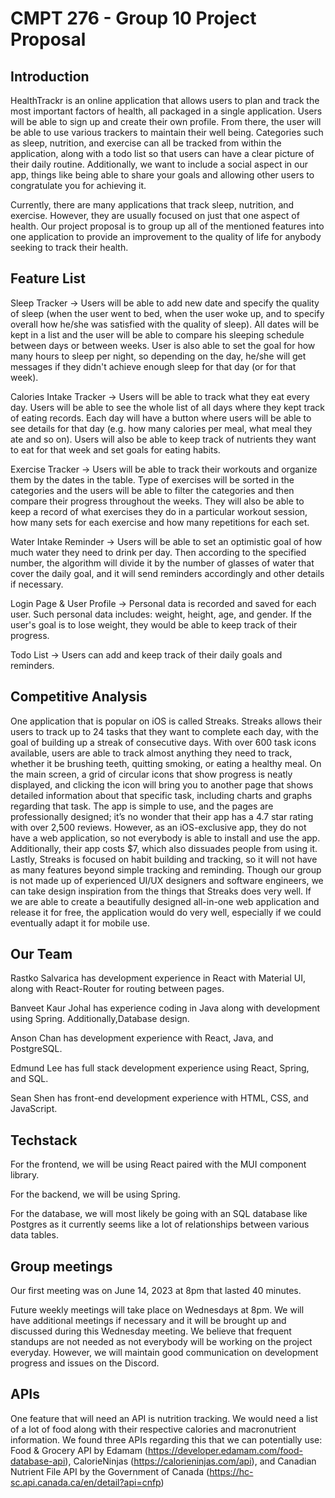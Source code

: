 # CMPT 276 - Group 10 Project Proposal

## Introduction

HealthTrackr is an online application that allows users to plan and track the most important factors of health, all packaged in a single application. Users will be able to sign up and create their own profile. From there, the user will be able to use various trackers to maintain their well being. Categories such as sleep, nutrition, and exercise can all be tracked from within the application, along with a todo list so that users can have a clear picture of their daily routine. Additionally, we want to include a social aspect in our app, things like being able to share your goals and allowing other users to congratulate you for achieving it.

Currently, there are many applications that track sleep, nutrition, and exercise. However, they are usually focused on just that one aspect of health. Our project proposal is to group up all of the mentioned features into one application to provide an improvement to the quality of life for anybody seeking to track their health.

## Feature List

Sleep Tracker → Users will be able to add new date and specify the quality of sleep
(when the user went to bed, when the user woke up, and to specify overall how he/she was satisfied with the quality of sleep). All dates will be kept in a list and the user will be able to compare his sleeping schedule between days or between weeks. User is also able to set the goal for how many hours to sleep per night, so depending on the day, he/she will get messages if they didn't achieve enough sleep for that day (or for that week).

Calories Intake Tracker → Users will be able to track what they eat every day. Users will be able to see the whole list of all days where they kept track of eating records. Each day will have a button where users will be able to see details for that day (e.g. how many calories per meal, what meal they ate and so on). Users will also be able to keep track of nutrients they want to eat for that week and set goals for eating habits. 

Exercise Tracker → Users will be able to track their workouts and organize them by the dates in the table. Type of exercises will be sorted in the categories and the users will be able to filter the categories and then compare their progress throughout the weeks. They will also be able to keep a record of what exercises they do in a particular workout session, how many sets for each exercise and how many repetitions for each set.

Water Intake Reminder → Users will be able to set an optimistic goal of how much water they need to drink per day. Then according to the specified number, the algorithm will divide it by the number of glasses of water that cover the daily goal, and it will send reminders accordingly and other details if necessary.

Login Page & User Profile → Personal data is recorded and saved for each user. Such personal data includes: weight, height, age, and gender. If the user's goal is to lose weight, they would be able to keep track of their progress.

Todo List → Users can add and keep track of their daily goals and reminders.

## Competitive Analysis

One application that is popular on iOS is called Streaks. Streaks allows their users to track up to 24 tasks that they want to complete each day, with the goal of building up a streak of consecutive days. With over 600 task icons available, users are able to track almost anything they need to track, whether it be brushing teeth, quitting smoking, or eating a healthy meal. On the main screen, a grid of circular icons that show progress is neatly displayed, and clicking the icon will bring you to another page that shows detailed information about that specific task, including charts and graphs regarding that task. The app is simple to use, and the pages are professionally designed; it’s no wonder that their app has a 4.7 star rating with over 2,500 reviews. However, as an iOS-exclusive app, they do not have a web application, so not everybody is able to install and use the app. Additionally, their app costs $7, which also dissuades people from using it. Lastly, Streaks is focused on habit building and tracking, so it will not have as many features beyond simple tracking and reminding. Though our group is not made up of experienced UI/UX designers and software engineers, we can take design inspiration from the things that Streaks does very well. If we are able to create a beautifully designed all-in-one web application and release it for free, the application would do very well, especially if we could eventually adapt it for mobile use.

## Our Team

Rastko Salvarica has development experience in React with Material UI, along with React-Router for routing between pages.

Banveet Kaur Johal has experience coding in Java along with development using Spring. Additionally,Database design.

Anson Chan has development experience with React, Java, and PostgreSQL.

Edmund Lee has full stack development experience using React, Spring, and SQL.

Sean Shen has front-end development experience with HTML, CSS, and JavaScript.

## Techstack

For the frontend, we will be using React paired with the MUI component library.

For the backend, we will be using Spring.

For the database, we will most likely be going with an SQL database like Postgres as it currently seems like a lot of relationships between various data tables.

## Group meetings

Our first meeting was on June 14, 2023 at 8pm that lasted 40 minutes.

Future weekly meetings will take place on Wednesdays at 8pm. We will have additional meetings if necessary and it will be brought up and discussed during this Wednesday meeting. We believe that frequent standups are not needed as not everybody will be working on the project everyday. However, we will maintain good communication on development progress and issues on the Discord.

## APIs

One feature that will need an API is nutrition tracking. We would need a list of a lot of food along with their respective calories and macronutrient information. We found three APIs regarding this that we can potentially use: Food & Grocery API by Edamam (https://developer.edamam.com/food-database-api), CalorieNinjas (https://calorieninjas.com/api), and Canadian Nutrient File API by the Government of Canada (https://hc-sc.api.canada.ca/en/detail?api=cnfp)


 

